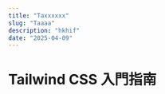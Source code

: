 ```yaml
---
title: "Taxxxxxx"
slug: "Taaaa"
description: "hkhif"
date: "2025-04-09"
---
```


# Tailwind CSS 入門指南
